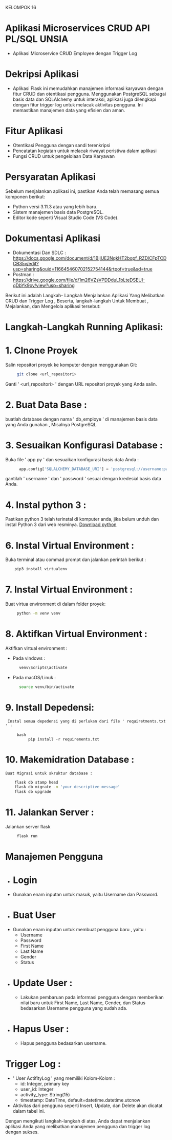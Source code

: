 KELOMPOK 16

# Aplikasi Microservices CRUD API PL/SQL UNSIA
- Aplikasi Microservice CRUD Employee dengan Trigger Log

# Dekripsi Aplikasi
- Aplikasi Flask ini memudahkan manajemen informasi karyawan dengan fitur CRUD dan otentikasi pengguna. Menggunakan PostgreSQL sebagai basis data dan SQLAlchemy untuk interaksi, aplikasi juga dilengkapi dengan fitur trigger log untuk melacak aktivitas pengguna. Ini memastikan manajemen data yang efisien dan aman.

# Fitur Aplikasi
* Otentikasi Pengguna dengan sandi terenkripsi
* Pencatatan kegiatan untuk melacak riwayat peristiwa dalam aplikasi
* Fungsi CRUD untuk pengelolaan Data Karyawan

# Persyaratan Aplikasi
Sebelum menjalankan aplikasi ini, pastikan Anda telah memasang semua komponen berikut:
* Python versi 3.11.3 atau yang lebih baru.
* Sistem manajemen basis data PostgreSQL.
* Editor kode seperti Visual Studio Code (VS Code).

# Dokumentasi Aplikasi 
- Dokumentasi Dan SDLC                                  : https://docs.google.com/document/d/1BjIUE2NqkHT2bopf_RZDlCFpTCDCB35v/edit?usp=sharing&ouid=116645460702152754144&rtpof=true&sd=true
- Postman                                               : https://drive.google.com/file/d/1m26VZsVPDDduL1bLteDSEUI-qDbYk9ov/view?usp=sharing

Berikut ini adalah Langkah- Langkah Menjalankan Aplikasi Yang Melibatkan CRUD dan Trigger Log , Beserta, langkah-langkah Untuk Membuat , Mejalankan, dan Mengelola aplikasi tersebut:
# Langkah-Langkah Running Aplikasi: 

# 1. Clnone Proyek 
Salin repositori proyek ke komputer dengan menggunakan Git:
```bash 
     git clone <url_repositori>
```
Ganti ' <url_repositori> ' dengan URL repositori proyek yang Anda salin.

# 2. Buat Data Base :
 buatlah database dengan nama ' db_employe ' di manajemen basis data yang Anda gunakan , Misalnya PostgreSQL.

# 3. Sesuaikan Konfigurasi Database : 

   Buka file ' app.py ' dan sesuaikan konfigurasi basis data Anda :

 ``` python
       app.config['SQLALCHEMY_DATABASE_URI'] = 'postgresql://username:password@localhost/db_employee'
```
  gantilah ' username ' dan ' password ' sesuai dengan kredesial basis data Anda.

# 4. Instal python 3 :
   Pastikan python 3 telah terinstal di komputer anda, jika belum unduh dan instal Python 3 dari web resminya.
   [Download python](https://www.python.org/downloads/0)

# 6. Instal Virtual Environment :
   Buka terminal atau commad prompt dan jalankan perintah berikut :

``` bash 
    pip3 install virtualenv
```
# 7. Instal Virtual Environment :
   Buat virtua environment di dalam folder proyek:

   ```bash
        python -m venv venv
```
# 8. Aktifkan Virtual Environment :

   Aktifkan virtual environment :
   
   * Pada vindows :

   ```  bash
         venv\Scripts\activate
   ```

* Pada macOS/Linuk :

 ``` bash
       source venv/bin/activate
```
  # 9.  Install Depedensi:
     Instal semua depedensi yang di perlukan dari file ' requiretments.txt ' :
```
     bash
          pip install -r requirements.txt
```
# 10. Makemidration Database :

    Buat Migrasi untuk skruktur database :
   
  ``` bash
      flask db stamp head
      flask db migrate -m 'your descriptive message'
      flask db upgrade
```
# 11. Jalankan Server :
Jalankan server flask

   ``` bash
        flask run
```
# Manajemen Pengguna

* # Login
- Gunakan enam inputan untuk masuk, yaitu Username dan Password.
* # Buat User
- Gunakan enam inputan untuk membuat pengguna baru , yaitu :
  - Username
  - Password
  - First Name
  - Last Name
  - Gender
  - Status
* # Update User :
    - Lakukan pembaruan pada informasi pengguna dengan memberikan nilai baru untuk First Name, Last Name, Gender, dan Status bedasarkan Username pengguna yang sudah ada.
* # Hapus User :
    - Hapus pengguna bedasarkan username.

 # Trigger Log :
* ' User ActifityLog ' yang memiliki Kolom-Kolom :
  - id: Integer, primary key
  - user_id: Integer
  - activity_type: String(15)
  - timestamp: DateTime, default=datetime.datetime.utcnow
* Aktivitas dari pengguna seperti Insert, Update, dan Delete akan dicatat dalam tabel ini.

Dengan mengikuti langkah-langkah di atas, Anda dapat menjalankan aplikasi Anda yang melibatkan manajemen pengguna dan trigger log dengan sukses. 


     


 
